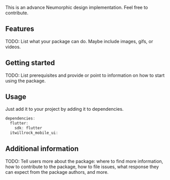This is an advance Neumorphic design implementation. Feel free to contribute. 
## Features

TODO: List what your package can do. Maybe include images, gifs, or videos.

## Getting started

TODO: List prerequisites and provide or point to information on how to
start using the package.

## Usage

Just add it to your project by adding it to dependencies. 

```dart
dependencies:
  flutter:
    sdk: flutter
  itwillrock_mobile_ui:
```

## Additional information

TODO: Tell users more about the package: where to find more information, how to 
contribute to the package, how to file issues, what response they can expect 
from the package authors, and more.
